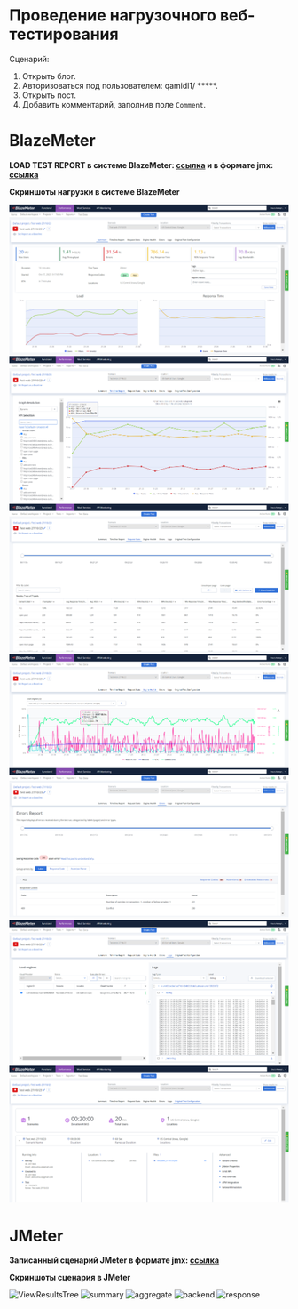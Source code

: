 # Проведение нагрузочного веб-тестирования

Сценарий:

1. Открыть блог.
2. Авторизоваться под пользователем: qamidl1/ *****.
3. Открыть пост.
4. Добавить комментарий, заполнив поле `Comment`.

# BlazeMeter

**LOAD TEST REPORT в системе BlazeMeter: [ссылка](https://a.blazemeter.com/app/#/accounts/1812602/workspaces/1880461/projects/2165466/masters/70149083/summary) и в формате jmx: [ссылка](https://github.com/Akimutina/Load_web/blob/main/BlazeMeter/Test-web-27-10-23.jmx)**

**Cкриншоты нагрузки в системе BlazeMeter**

![summary](https://github.com/Akimutina/Load_web/blob/main/BlazeMeter/summary.png)
![timeline](https://github.com/Akimutina/Load_web/blob/main/BlazeMeter/timeline.png)
![request](https://github.com/Akimutina/Load_web/blob/main/BlazeMeter/request.png)
![engine](https://github.com/Akimutina/Load_web/blob/main/BlazeMeter/engine.png)
![errors](https://github.com/Akimutina/Load_web/blob/main/BlazeMeter/errors.png)
![logs](https://github.com/Akimutina/Load_web/blob/main/BlazeMeter/logs.png)
![configuration](https://github.com/Akimutina/Load_web/blob/main/BlazeMeter/configuration.png)

# JMeter

**Записанный сценарий JMeter в формате jmx: [ссылка](https://github.com/Akimutina/Load_web/blob/main/BlazeMeter/Test-web-27-10-23.jmx)**

**Cкриншоты сценария в JMeter**

![ViewResultsTree]()
![summary]()
![aggregate]()
![backend]()
![response]()
